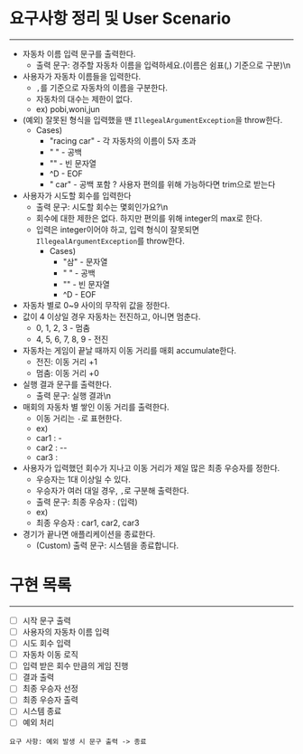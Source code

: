 # 요구사항 정리 및 User Scenario

---
* 자동차 이름 입력 문구를 출력한다.
  * 출력 문구: 경주할 자동차 이름을 입력하세요.(이름은 쉼표(,) 기준으로 구분)\n
* 사용자가 자동차 이름들을 입력한다.
  * `,`를 기준으로 자동차의 이름을 구분한다.
  * 자동차의 대수는 제한이 없다.
  * ex) pobi,woni,jun
* (예외) 잘못된 형식을 입력했을 땐 `IllegealArgumentException`을 throw한다.
  * Cases)
    * "racing car" - 각 자동차의 이름이 5자 초과
    * " " - 공백
    * "" - 빈 문자열
    * ^D - EOF
    * " car" - 공백 포함 ? 사용자 편의를 위해 가능하다면 trim으로 받는다
* 사용자가 시도할 회수를 입력한다
  * 출력 문구: 시도할 회수는 몇회인가요?\n
  * 회수에 대한 제한은 없다. 하지만 편의를 위해 integer의 max로 한다.
  * 입력은 integer이어야 하고, 입력 형식이 잘못되면 `IllegealArgumentException`를 throw한다.
    * Cases)
      * "삼" - 문자열
      * " " - 공백
      * "" - 빈 문자열
      * ^D - EOF
* 자동차 별로 0~9 사이의 무작위 값을 정한다.
* 값이 4 이상일 경우 자동차는 전진하고, 아니면 멈춘다.
  * 0, 1, 2, 3 - 멈춤
  * 4, 5, 6, 7, 8, 9 - 전진
* 자동차는 게임이 끝날 때까지 이동 거리를 매회 accumulate한다.
  * 전진: 이동 거리 +1
  * 멈춤: 이동 거리 +0
* 실행 결과 문구를 출력한다.
  * 출력 문구: 실행 결과\n
* 매회의 자동차 별 쌓인 이동 거리를 출력한다.
  * 이동 거리는 `-`로 표현한다.
  * ex)
  * car1 : - 
  * car2 : --
  * car3 :
* 사용자가 입력했던 회수가 지나고 이동 거리가 제일 많은 최종 우승자를 정한다.
  * 우승자는 1대 이상일 수 있다.
  * 우승자가 여러 대일 경우, `,`로 구분해 출력한다.
  * 출력 문구: 최종 우승자 : (입력)
  * ex)
  * 최종 우승자 : car1, car2, car3
* 경기가 끝나면 애플리케이션을 종료한다.
  * (Custom) 출력 문구: 시스템을 종료합니다.

# 구현 목록

---
- [ ] 시작 문구 출력
- [ ] 사용자의 자동차 이름 입력
- [ ] 시도 회수 입력
- [ ] 자동차 이동 로직
- [ ] 입력 받은 회수 만큼의 게임 진행
- [ ] 결과 출력
- [ ] 최종 우승자 선정
- [ ] 최종 우승자 출력
- [ ] 시스템 종료
- [ ] 예외 처리
```
요구 사항: 예외 발생 시 문구 출력 -> 종료
```

